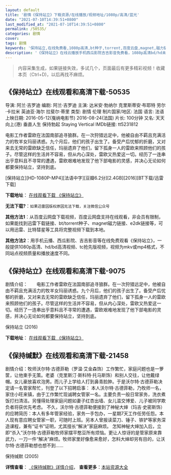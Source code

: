 ```yaml
---
layout: default
title: '剧情《保持站立》下载资源/在线播放/视频地址/1080p/高清/蓝光'
date: "2021-07-10T14:39:51+0800"
last_modified_at: "2021-07-10T14:39:51+0800"
permalink: /50535/
categories: 剧情
cover:
tags: 剧情
keywords: '保持站立,在线免费看,1080p高清,bt种子,torrent,百度云盘,magnet,磁力链,迅雷下载资源'
description: '《保持站立》在线云播放手机西瓜影院吉吉影音免费看，1080p高清bd/hd未删减完整版和tc抢先枪版，mkv/mp4格式，附带bt/torrent种子、magnet/磁力链、百度云盘、网盘资源迅雷下载链接'
---
```


>内容采集生成，如果链接失效，多试几个，页面最后有更多精彩视频！收藏本页（Ctrl+D)，以后再找不麻烦。


## 《保持站立》在线观看和高清下载-50535

导演: 阿兰·吉罗迪 编剧: 阿兰·吉罗迪 主演: 达米安·勃纳尔 克里斯蒂安·布耶特 劳尔·卡拉米 英迪亚·海尔 拉斐尔·蒂里 类型: 剧情 伦理 制片国家/地区: 法国 语言: 法语 上映日期: 2016-05-12(戛纳电影节) 2016-08-24(法国) 片长: 100分钟 又名: 天天向上(港) 垂直人生 保持勃起 Staying Vertical IMDb链接: tt5231812

电影工作者雷欧在法国南部追寻狼群。在一次狩猎远足中，他被自由不羁且充满活力的牧羊女玛丽诱惑。九个月后，他们的孩子出生了。备受产后忧郁的折磨，又对来去无常的雷欧缺乏信任，玛丽遗弃了他们，留下孤身一人的雷欧来照顾他们的孩子。尽管这样的生活并不容易，但从内心深处，雷欧又热爱这一切。经历了一连串出乎意料且不寻常的遭遇，雷欧艰难地发现了他下部电影的灵感，并决心无论如何都要保持站立，坚持到底。


[保持站立][HD-1080P-MP4][法语中字][豆瓣6.2分][2.4GB][2016][BT下载/迅雷下载]

**下载地址**： [在线观看下载 《保持站立》](https://www.btdx8.com/torrent/rester_vertical_2016.html) 


**无法下载?**：`如果迅雷因版权原因无法下载，关注微信公众号 `

**其他方法1**：从百度云网盘下载视频，百度云网盘支持在线观看，非会员有限制，如果能找到迅雷下载链接、bt/torrent种子、magnet磁力链接、e2dk链接等，可以用迅雷、比特彗星等工具将完整视频下载到本地。

**其他方法2**：用手机云播、西瓜影院、吉吉影音等在线免费观看《保持站立》，一般提供1080p高清、hd/bd高清视频、tc抢先版视频，视频为mkv或mp4格式，不同站点视频质量和播放速度不同。


## 《保持站立》在线观看和高清下载-9075

剧情介绍：　　电影工作者雷欧在法国南部追寻狼群。在一次狩猎远足中，他被自由不羁且充满活力的牧羊女玛丽诱惑。九个月后，他们的孩子出生了。备受产后忧郁的折磨，又对来去无常的雷欧缺乏信任，玛丽遗弃了他们，留下孤身一人的雷欧来照顾他们的孩子。尽管这样的生活并不容易，但从内心深处，雷欧又热爱这一切。经历了一连串出乎意料且不寻常的遭遇，雷欧艰难地发现了他下部电影的灵感，并决心无论如何都要保持站立，坚持到底。


保持站立 (2016)

**下载地址**： [在线观看下载 《保持站立》](https://www.btbtdy.me/btdy/dy9987.html) 


## 《保持缄默》在线观看和高清下载-21458

剧情介绍：牧师沃尔特·古德菲勒（罗温·艾金森饰）工作繁忙，家庭问题也是一箩筐，让他束手无策。老婆（克里斯汀·斯科特·托马斯饰）和别人交往，让他戴绿帽。女儿豪放喜欢泡男。而儿子上学给人打到鼻青脸肿。于是沃尔特·古德菲勒决定请一名管家帮忙，刊登了以下招聘启事： 本人沃尔特·古德菲勒，乃牧师一名，家住小旺来镇，由于工作繁忙现诚聘女管家一名。主要负责一般日常家务，洗衣煮饭打扫清洁。另懂得处理家庭问题如妻子红杏出墙、女儿滥交博爱、儿子被同学欺负者将获优先考虑。 不久，沃尔特·古德菲勒便接到了神秘大婶（玛吉·史密斯饰）的应聘简历：本人有多年管家经验，家务一手包办，一星期7天工作任劳任怨。本人现有意应聘女管家一职，可随时上班。另本人曾报读菜刀、锤子、铁铲等家务深造课程，兼有“证书”证明，尤其擅长“解决”家庭麻烦。 怎知神秘大婶加入后，立即“杀入”沃尔特·古德菲勒牧师家摆平憨豆所有烦恼。更让人惊讶的是管家原来靠武力，一刀一件“解决”麻烦。牧师家里好像愈来愈好，怎料大婶却另有目的，让沃尔特·古德菲勒想也想不到……


保持缄默 (2005)

**详情查看**： [《保持缄默》详情介绍](/movie/21458/)， **查看更多**：[本站资源大全](/movie/t/all/)

